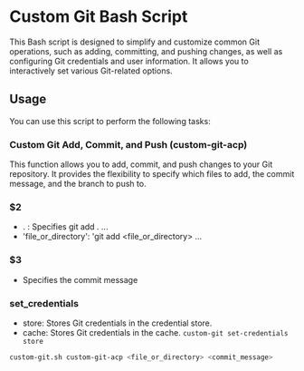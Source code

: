 # Custom Git Bash Script

This Bash script is designed to simplify and customize common
Git operations, such as adding, committing, and pushing
changes, as well as configuring Git credentials and user
information.
It allows you to interactively set various Git-related options.

## Usage

You can use this script to perform the following tasks:

### Custom Git Add, Commit, and Push (custom-git-acp)
This function allows you to add, commit, and push changes to your Git repository.
It provides the flexibility to specify which files to add, the commit message,
and the branch to push to.
### $2
* . : Specifies git add . ...
* 'file_or_directory': 'git add <file_or_directory> ...

### $3
* Specifies the commit message

### set_credentials
* store: Stores Git credentials in the credential store.
* cache: Stores Git credentials in the cache.
`custom-git set-credentials store`

```bash
custom-git.sh custom-git-acp <file_or_directory> <commit_message>

